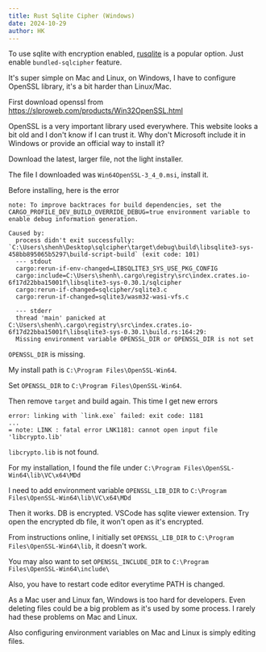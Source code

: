 ```yaml
---
title: Rust Sqlite Cipher (Windows)
date: 2024-10-29
author: HK
---
```


To use sqlite with encryption enabled, [rusqlite](https://crates.io/crates/rusqlite) is a popular option. Just enable `bundled-sqlcipher` feature.

It's super simple on Mac and Linux, on Windows, I have to configure OpenSSL library, it's a bit harder than Linux/Mac.

First download openssl from https://slproweb.com/products/Win32OpenSSL.html

OpenSSL is a very important library used everywhere. This website looks a bit old and I don't know if I can trust it. Why don't Microsoft include it in Windows or provide an official way to install it?

Download the latest, larger file, not the light installer.

The file I downloaded was `Win64OpenSSL-3_4_0.msi`, install it.

Before installing, here is the error

```
note: To improve backtraces for build dependencies, set the CARGO_PROFILE_DEV_BUILD_OVERRIDE_DEBUG=true environment variable to enable debug information generation.

Caused by:
  process didn't exit successfully: `C:\Users\shenh\Desktop\sqlcipher\target\debug\build\libsqlite3-sys-458bb895065b5297\build-script-build` (exit code: 101)
  --- stdout
  cargo:rerun-if-env-changed=LIBSQLITE3_SYS_USE_PKG_CONFIG
  cargo:include=C:\Users\shenh\.cargo\registry\src\index.crates.io-6f17d22bba15001f\libsqlite3-sys-0.30.1/sqlcipher
  cargo:rerun-if-changed=sqlcipher/sqlite3.c
  cargo:rerun-if-changed=sqlite3/wasm32-wasi-vfs.c

  --- stderr
  thread 'main' panicked at C:\Users\shenh\.cargo\registry\src\index.crates.io-6f17d22bba15001f\libsqlite3-sys-0.30.1\build.rs:164:29:
  Missing environment variable OPENSSL_DIR or OPENSSL_DIR is not set
```

`OPENSSL_DIR` is missing.

My install path is `C:\Program Files\OpenSSL-Win64`.

Set `OPENSSL_DIR` to `C:\Program Files\OpenSSL-Win64`.

Then remove `target` and build again. This time I get new errors

```
error: linking with `link.exe` failed: exit code: 1181
...
= note: LINK : fatal error LNK1181: cannot open input file 'libcrypto.lib'
```

`libcrypto.lib` is not found.

For my installation, I found the file under `C:\Program Files\OpenSSL-Win64\lib\VC\x64\MDd`

I need to add environment variable `OPENSSL_LIB_DIR` to `C:\Program Files\OpenSSL-Win64\lib\VC\x64\MDd`

Then it works. DB is encrypted. VSCode has sqlite viewer extension. Try open the encrypted db file, it won't open as it's encrypted.

From instructions online, I initially set `OPENSSL_LIB_DIR` to `C:\Program Files\OpenSSL-Win64\lib`, it doesn't work.

You may also want to set `OPENSSL_INCLUDE_DIR` to `C:\Program Files\OpenSSL-Win64\include\`

Also, you have to restart code editor everytime PATH is changed.

As a Mac user and Linux fan, Windows is too hard for developers. Even deleting files could be a big problem as it's used by some process. 
I rarely had these problems on Mac and Linux.

Also configuring environment variables on Mac and Linux is simply editing files. 

